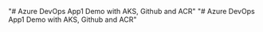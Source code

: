 "# Azure DevOps App1 Demo with AKS, Github and ACR" 
"# Azure DevOps App1 Demo with AKS, Github and ACR" 
